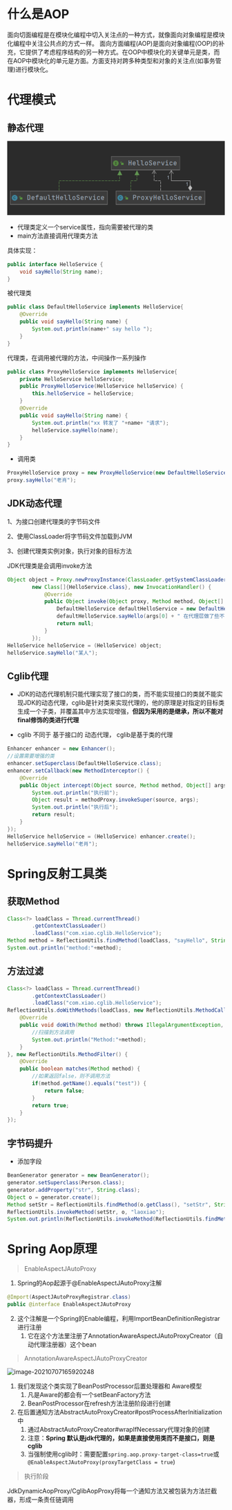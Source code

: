 # 什么是AOP

面向切面编程是在模块化编程中切入关注点的一种方式，就像面向对象编程是模块化编程中关注公共点的方式一样。
面向方面编程(AOP)是面向对象编程(OOP)的补充，它提供了考虑程序结构的另一种方式。在OOP中模块化的关键单元是类，而在AOP中模块化的单元是方面。方面支持对跨多种类型和对象的关注点(如事务管理)进行模块化。

# 代理模式

## 静态代理

![](../../image/java/spring/20210611234246.png)

- 代理类定义一个service属性，指向需要被代理的类
- main方法直接调用代理类方法

具体实现：

```java
public interface HelloService {
    void sayHello(String name);
}
```

被代理类

```java
public class DefaultHelloService implements HelloService{
    @Override
    public void sayHello(String name) {
        System.out.println(name+" say hello ");
    }
}
```

代理类，在调用被代理的方法，中间操作一系列操作

```java
public class ProxyHelloService implements HelloService{
    private HelloService helloService;
    public ProxyHelloService(HelloService helloService) {
        this.helloService = helloService;
    }
    @Override
    public void sayHello(String name) {
        System.out.println("xx 转发了 "+name+ "请求");
        helloService.sayHello(name);
    }
}
```

- 调用类

```java
ProxyHelloService proxy = new ProxyHelloService(new DefaultHelloService());
proxy.sayHello("老肖");
```

## JDK动态代理

1、为接口创建代理类的字节码文件

2、使用ClassLoader将字节码文件加载到JVM

3、创建代理类实例对象，执行对象的目标方法



JDK代理类是会调用invoke方法

```java
Object object = Proxy.newProxyInstance(ClassLoader.getSystemClassLoader(),
        new Class[]{HelloService.class}, new InvocationHandler() {
            @Override
            public Object invoke(Object proxy, Method method, Object[] args) throws Throwable {
                DefaultHelloService defaultHelloService = new DefaultHelloService();
                defaultHelloService.sayHello(args[0] + " 在代理层做了些不可描述的事情");
                return null;
            }
        });
HelloService helloService = (HelloService) object;
helloService.sayHello("某人");
```

## Cglib代理

- JDK的动态代理机制只能代理实现了接口的类，而不能实现接口的类就不能实现JDK的动态代理，cglib是针对类来实现代理的，他的原理是对指定的目标类生成一个子类，并覆盖其中方法实现增强，**但因为采用的是继承，所以不能对final修饰的类进行代理**

- cglib 不同于 基于接口的 动态代理， cglib是基于类的代理

```java
Enhancer enhancer = new Enhancer();
//设置需要增强的类
enhancer.setSuperclass(DefaultHelloService.class);
enhancer.setCallback(new MethodInterceptor() {
    @Override
    public Object intercept(Object source, Method method, Object[] args, MethodProxy methodProxy) throws Throwable {
        System.out.println("执行前");
        Object result = methodProxy.invokeSuper(source, args);
        System.out.println("执行后");
        return result;
    }
});
HelloService helloService = (HelloService) enhancer.create();
helloService.sayHello("老肖");
```

# Spring反射工具类

## 获取Method

```java
Class<?> loadClass = Thread.currentThread()
        .getContextClassLoader()
        .loadClass("com.xiao.cglib.HelloService");
Method method = ReflectionUtils.findMethod(loadClass, "sayHello", String.class);
System.out.println("method:"+method);
```

## 方法过滤

```java
Class<?> loadClass = Thread.currentThread()
        .getContextClassLoader()
        .loadClass("com.xiao.cglib.HelloService");
ReflectionUtils.doWithMethods(loadClass, new ReflectionUtils.MethodCallback() {
    @Override
    public void doWith(Method method) throws IllegalArgumentException, IllegalAccessException {
        //扫描到方法调用
        System.out.println("Method:"+method);
    }
}, new ReflectionUtils.MethodFilter() {
    @Override
    public boolean matches(Method method) {
        //如果返回false，则不调用方法
        if(method.getName().equals("test")) {
            return false;
        }
        return true;
    }
});
```

## 字节码提升

- 添加字段

```java
BeanGenerator generator = new BeanGenerator();
generator.setSuperclass(Person.class);
generator.addProperty("str", String.class);
Object o = generator.create();
Method setStr = ReflectionUtils.findMethod(o.getClass(), "setStr", String.class);
ReflectionUtils.invokeMethod(setStr, o, "laoxiao");
System.out.println(ReflectionUtils.invokeMethod(ReflectionUtils.findMethod(o.getClass(), "getStr"), o));
```

# Spring Aop原理

>  EnableAspectJAutoProxy

1. Spring的Aop起源于@EnableAspectJAutoProxy注解

```java
@Import(AspectJAutoProxyRegistrar.class)
public @interface EnableAspectJAutoProxy
```

2. 这个注解是一个Spring的Enable编程，利用ImportBeanDefinitionRegistrar进行注册
   1. 它在这个方法里注册了AnnotationAwareAspectJAutoProxyCreator（自动代理注册器）这个bean

>AnnotationAwareAspectJAutoProxyCreator

![image-20210707165920248](https://gitee.com/xiaojihao/pubImage/raw/master/image/spring/20210707165927.png)

1. 我们发现这个类实现了BeanPostProcessor后置处理器和 Aware模型
   1. 凡是Aware的都会有一个setBeanFactory方法
   2. BeanPostProcessor在refresh方法注册阶段进行创建
2. 在后置通知方法AbstractAutoProxyCreator#postProcessAfterInitialization中
   1. 通过AbstractAutoProxyCreator#wrapIfNecessary代理对象的创建
   2. 注意：**Spring 默认是jdk代理的，如果是直接使用类而不是接口，则是cglib**
   3. 当强制使用cglib时：需要配置`spring.aop.proxy-target-class=true`或`@EnableAspectJAutoProxy(proxyTargetClass = true`)

> 执行阶段

 JdkDynamicAopProxy/CglibAopProxy将每一个通知方法又被包装为方法拦截器，形成一条责任链调用

